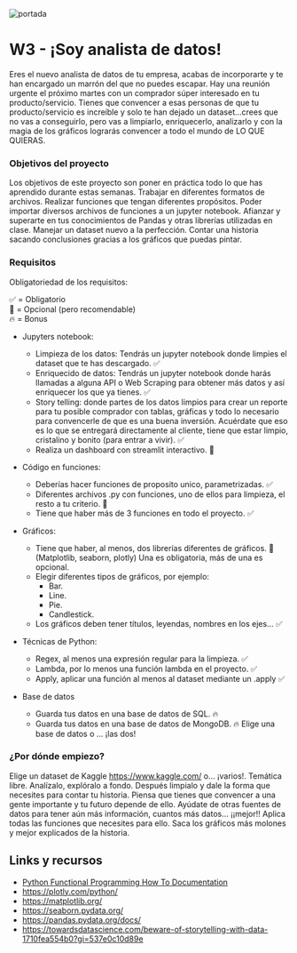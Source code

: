 ![portada](images.jpg)
# W3 - ¡Soy analista de datos!
Eres el nuevo analista de datos de tu empresa, acabas de incorporarte y te han encargado un marrón del que no puedes escapar.
Hay una reunión urgente el próximo martes con un comprador súper interesado en tu producto/servicio.
Tienes que convencer a esas personas de que tu producto/servicio es increíble y solo te han dejado un dataset...crees que no vas a conseguirlo, pero vas a limpiarlo, enriquecerlo, analizarlo y con la magia de los gráficos lograrás convencer a todo el mundo de LO QUE QUIERAS.

### Objetivos del proyecto
Los objetivos de este proyecto son poner en práctica todo lo que has aprendido durante estas semanas. Trabajar en diferentes formatos de archivos. Realizar funciones que tengan diferentes propósitos. Poder importar diversos archivos de funciones a un jupyter notebook. Afianzar y superarte en tus conocimientos de Pandas y otras librerías utilizadas en clase. Manejar un dataset nuevo a la perfección. Contar una historia sacando conclusiones gracias a los gráficos que puedas pintar.


### Requisitos
Obligatoriedad de los requisitos:

✅ = Obligatorio     
🚀 = Opcional (pero recomendable)     
🔥 = Bonus     

- Jupyters notebook:
    - Limpieza de los datos: Tendrás un jupyter notebook donde limpies el dataset que te has descargado. ✅
    - Enriquecido de datos: Tendrás un jupyter notebook donde harás llamadas a alguna API o Web Scraping para obtener más datos y así enriquecer los que ya tienes. ✅
    - Story telling: donde partes de los datos limpios para crear un reporte para tu posible comprador con tablas, gráficas y todo lo necesario para convencerle de que es una buena inversión. Acuérdate que eso es lo que se entregará directamente al cliente, tiene que estar limpio, cristalino y bonito (para entrar a vivir). ✅
    - Realiza un dashboard con streamlit interactivo. 🚀 
    

- Código en funciones:
    - Deberías hacer funciones de proposito unico, parametrizadas. ✅
    - Diferentes archivos .py con funciones, uno de ellos para limpieza, el resto a tu criterio. 🚀 
    - Tiene que haber más de 3 funciones en todo el proyecto. ✅
- Gráficos:
    - Tiene que haber, al menos, dos librerías diferentes de gráficos. 🚀 
    (Matplotlib, seaborn, plotly) Una es obligatoria, más de una es opcional.
    - Elegir diferentes tipos de gráficos, por ejemplo:
        - Bar.
        - Line.
        - Pie.
        - Candlestick.
    - Los gráficos deben tener títulos, leyendas, nombres en los ejes... ✅

- Técnicas de Python:
    - Regex, al menos una expresión regular para la limpieza. ✅
    - Lambda, por lo menos una función lambda en el proyecto. ✅
    - Apply, aplicar una función al menos al dataset mediante un .apply ✅

- Base de datos 
    - Guarda tus datos en una base de datos de SQL. 🔥
    - Guarda tus datos en una base de datos de MongoDB. 🔥
Elige una base de datos o ... ¡las dos! 


### ¿Por dónde empiezo?
Elige un dataset de Kaggle https://www.kaggle.com/ o... ¡varios!. Temática libre.
Analízalo, explóralo a fondo.
Después limpialo y dale la forma que necesites para contar tu historia. Piensa que tienes que convencer a una gente importante y tu futuro depende de ello. 
Ayúdate de otras fuentes de datos para tener aún más información, cuantos más datos... ¡¡mejor!!
Aplica todas las funciones que necesites para ello.
Saca los gráficos más molones y mejor explicados de la historia.


## Links y recursos

- [Python Functional Programming How To Documentation](https://docs.python.org/3.7/howto/functional.html)
- https://plotly.com/python/
- https://matplotlib.org/
- https://seaborn.pydata.org/
- https://pandas.pydata.org/docs/
- https://towardsdatascience.com/beware-of-storytelling-with-data-1710fea554b0?gi=537e0c10d89e

